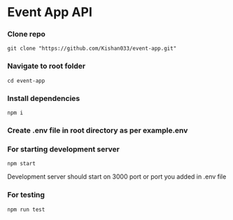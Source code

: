 # Event App API

### Clone repo
```
git clone "https://github.com/Kishan033/event-app.git"
```

### Navigate to root folder
```
cd event-app
```

### Install dependencies
```
npm i
```

### Create .env file in root directory as per example.env

### For starting development server
```
npm start
```
Development server should start on 3000 port or port you added in .env file

### For testing
```
npm run test
```
